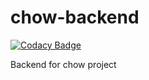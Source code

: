 # chow-backend

[![Codacy Badge](https://api.codacy.com/project/badge/Grade/ab27b22166044f658a5ff48308dd64e7)](https://app.codacy.com/gh/BuildForSDGCohort2/chow-backend?utm_source=github.com&utm_medium=referral&utm_content=BuildForSDGCohort2/chow-backend&utm_campaign=Badge_Grade_Settings)

Backend for chow project
